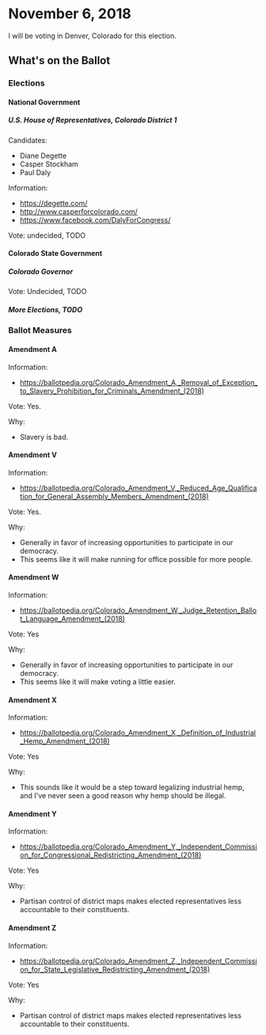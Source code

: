 # November 6, 2018

I will be voting in Denver, Colorado for this election.

## What's on the Ballot

### Elections

#### National Government

##### U.S. House of Representatives, Colorado District 1

Candidates:

* Diane Degette
* Casper Stockham
* Paul Daly

Information:

* https://degette.com/
* http://www.casperforcolorado.com/
* https://www.facebook.com/DalyForCongress/

Vote: undecided, TODO

#### Colorado State Government

##### Colorado Governor

Vote: Undecided, TODO

##### More Elections, TODO

### Ballot Measures

#### Amendment A

Information:

* https://ballotpedia.org/Colorado_Amendment_A,_Removal_of_Exception_to_Slavery_Prohibition_for_Criminals_Amendment_(2018)

Vote: Yes.

Why:

* Slavery is bad.

#### Amendment V

Information:

* https://ballotpedia.org/Colorado_Amendment_V,_Reduced_Age_Qualification_for_General_Assembly_Members_Amendment_(2018)

Vote: Yes.

Why:

* Generally in favor of increasing opportunities to participate in our democracy.
* This seems like it will make running for office possible for more people.

#### Amendment W

Information:

* https://ballotpedia.org/Colorado_Amendment_W,_Judge_Retention_Ballot_Language_Amendment_(2018)

Vote: Yes

Why:

* Generally in favor of increasing opportunities to participate in our democracy.
* This seems like it will make voting a little easier.

#### Amendment X

Information:

* https://ballotpedia.org/Colorado_Amendment_X,_Definition_of_Industrial_Hemp_Amendment_(2018)

Vote: Yes

Why:

* This sounds like it would be a step toward legalizing industrial hemp, and I've never seen a good reason why hemp should be illegal.

#### Amendment Y

Information:

* https://ballotpedia.org/Colorado_Amendment_Y,_Independent_Commission_for_Congressional_Redistricting_Amendment_(2018)

Vote: Yes

Why:

* Partisan control of district maps makes elected representatives less accountable to their constituents.

#### Amendment Z

Information:

* https://ballotpedia.org/Colorado_Amendment_Z,_Independent_Commission_for_State_Legislative_Redistricting_Amendment_(2018)

Vote: Yes

Why:

* Partisan control of district maps makes elected representatives less accountable to their constituents.
